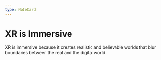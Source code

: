 ```yaml
---
type: NoteCard
---
```


# XR is Immersive
XR is immersive because it creates realistic and believable worlds that blur boundaries between the real and the digital world.